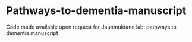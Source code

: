 # Pathways-to-dementia-manuscript
Code made available upon request for Jaunmuktane lab: pathways to dementia manuscript
